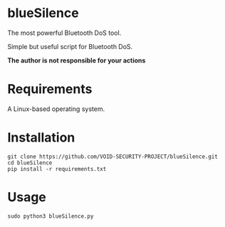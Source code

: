 # blueSilence
The most powerful Bluetooth DoS tool.

Simple but useful script for Bluetooth DoS.

**The author is not responsible for your actions**

# Requirements 
A Linux-based operating system.

# Installation
```
git clone https://github.com/VOID-SECURITY-PROJECT/blueSilence.git
cd blueSilence
pip install -r requirements.txt
```

# Usage
```
sudo python3 blueSilence.py
```
